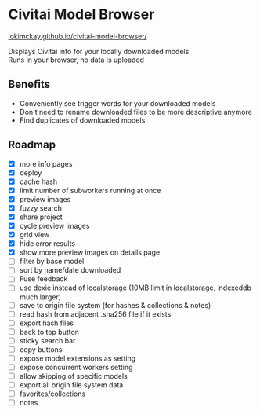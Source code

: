 # Civitai Model Browser

[lokimckay.github.io/civitai-model-browser/](https://lokimckay.github.io/civitai-model-browser/)

Displays Civitai info for your locally downloaded models  
Runs in your browser, no data is uploaded

## Benefits

- Conveniently see trigger words for your downloaded models
- Don't need to rename downloaded files to be more descriptive anymore
- Find duplicates of downloaded models

## Roadmap

- [x] more info pages
- [x] deploy
- [x] cache hash
- [x] limit number of subworkers running at once
- [x] preview images
- [x] fuzzy search
- [x] share project
- [x] cycle preview images
- [x] grid view
- [x] hide error results
- [x] show more preview images on details page
- [ ] filter by base model
- [ ] sort by name/date downloaded
- [ ] Fuse feedback
- [ ] use dexie instead of localstorage (10MB limit in localstorage, indexeddb much larger)
- [ ] save to origin file system (for hashes & collections & notes)
- [ ] read hash from adjacent .sha256 file if it exists
- [ ] export hash files
- [ ] back to top button
- [ ] sticky search bar
- [ ] copy buttons
- [ ] expose model extensions as setting
- [ ] expose concurrent workers setting
- [ ] allow skipping of specific models
- [ ] export all origin file system data
- [ ] favorites/collections
- [ ] notes
